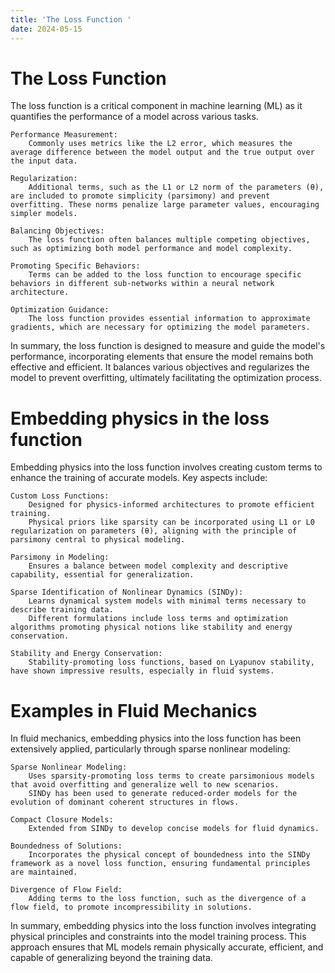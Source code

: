 ```yaml
---
title: 'The Loss Function '
date: 2024-05-15
---
```

The Loss Function 
======
The loss function is a critical component in machine learning (ML) as it quantifies the performance of a model across various tasks.

    Performance Measurement:
        Commonly uses metrics like the L2 error, which measures the average difference between the model output and the true output over the input data.

    Regularization:
        Additional terms, such as the L1 or L2 norm of the parameters (θ), are included to promote simplicity (parsimony) and prevent overfitting. These norms penalize large parameter values, encouraging simpler models.

    Balancing Objectives:
        The loss function often balances multiple competing objectives, such as optimizing both model performance and model complexity.

    Promoting Specific Behaviors:
        Terms can be added to the loss function to encourage specific behaviors in different sub-networks within a neural network architecture.

    Optimization Guidance:
        The loss function provides essential information to approximate gradients, which are necessary for optimizing the model parameters.

In summary, the loss function is designed to measure and guide the model's performance, incorporating elements that ensure the model remains both effective and efficient. It balances various objectives and regularizes the model to prevent overfitting, ultimately facilitating the optimization process.

Embedding physics in the loss function
======
Embedding physics into the loss function involves creating custom terms to enhance the training of accurate models. 
Key aspects include:

    Custom Loss Functions:
        Designed for physics-informed architectures to promote efficient training.
        Physical priors like sparsity can be incorporated using L1 or L0 regularization on parameters (θ), aligning with the principle of parsimony central to physical modeling.

    Parsimony in Modeling:
        Ensures a balance between model complexity and descriptive capability, essential for generalization.

    Sparse Identification of Nonlinear Dynamics (SINDy):
        Learns dynamical system models with minimal terms necessary to describe training data.
        Different formulations include loss terms and optimization algorithms promoting physical notions like stability and energy conservation.
        
    Stability and Energy Conservation:
        Stability-promoting loss functions, based on Lyapunov stability, have shown impressive results, especially in fluid systems.

Examples in Fluid Mechanics
======

In fluid mechanics, embedding physics into the loss function has been extensively applied, particularly through sparse nonlinear modeling:

    Sparse Nonlinear Modeling:
        Uses sparsity-promoting loss terms to create parsimonious models that avoid overfitting and generalize well to new scenarios.
        SINDy has been used to generate reduced-order models for the evolution of dominant coherent structures in flows.

    Compact Closure Models:
        Extended from SINDy to develop concise models for fluid dynamics.

    Boundedness of Solutions:
        Incorporates the physical concept of boundedness into the SINDy framework as a novel loss function, ensuring fundamental principles are maintained.

    Divergence of Flow Field:
        Adding terms to the loss function, such as the divergence of a flow field, to promote incompressibility in solutions.

In summary, embedding physics into the loss function involves integrating physical principles and constraints into the model training process. This approach ensures that ML models remain physically accurate, efficient, and capable of generalizing beyond the training data.


